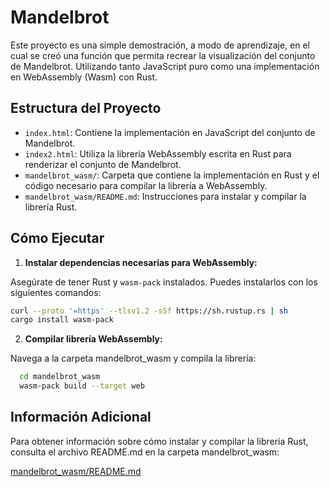 # Mandelbrot

Este proyecto es una simple demostración, a modo de aprendizaje, en el cual se creó una función que permita recrear la visualización del conjunto de Mandelbrot. Utilizando tanto JavaScript puro como una implementación en WebAssembly (Wasm) con Rust.

## Estructura del Proyecto

- `index.html`: Contiene la implementación en JavaScript del conjunto de Mandelbrot.
- `index2.html`: Utiliza la librería WebAssembly escrita en Rust para renderizar el conjunto de Mandelbrot.
- `mandelbrot_wasm/`: Carpeta que contiene la implementación en Rust y el código necesario para compilar la librería a WebAssembly.
- `mandelbrot_wasm/README.md`: Instrucciones para instalar y compilar la librería Rust.

## Cómo Ejecutar

1. **Instalar dependencias necesarias para WebAssembly:**

Asegúrate de tener Rust y `wasm-pack` instalados. Puedes instalarlos con los siguientes comandos:

```sh
curl --proto '=https' --tlsv1.2 -sSf https://sh.rustup.rs | sh
cargo install wasm-pack
```

2. **Compilar librería WebAssembly:**

Navega a la carpeta mandelbrot_wasm y compila la librería:

```sh
  cd mandelbrot_wasm
  wasm-pack build --target web
```

## Información Adicional
Para obtener información sobre cómo instalar y compilar la librería Rust, consulta el archivo README.md en la carpeta mandelbrot_wasm:

[mandelbrot_wasm/README.md](mandelbrot_wasm/README.md)

